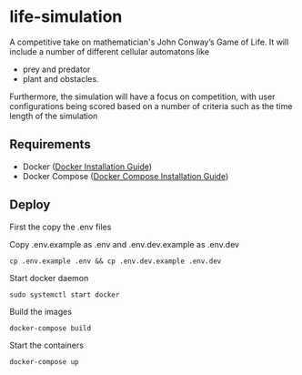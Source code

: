 # life-simulation

A competitive take on mathematician's John Conway’s Game of Life.
It will include a number of different cellular automatons like
- prey and predator
- plant and obstacles.

Furthermore, the simulation will have a focus on competition, with user configurations being scored based on a number of criteria such as the time length of the simulation

## Requirements

- Docker ([Docker Installation Guide](https://docs.docker.com/get-docker/))
- Docker Compose ([Docker Compose Installation Guide](https://docs.docker.com/compose/install/))


## Deploy

First the copy the .env files

Copy .env.example as .env and .env.dev.example as .env.dev

```
cp .env.example .env && cp .env.dev.example .env.dev
```

Start docker daemon

```
sudo systemctl start docker
```

Build the images

```
docker-compose build
```

Start the containers

```
docker-compose up
```
